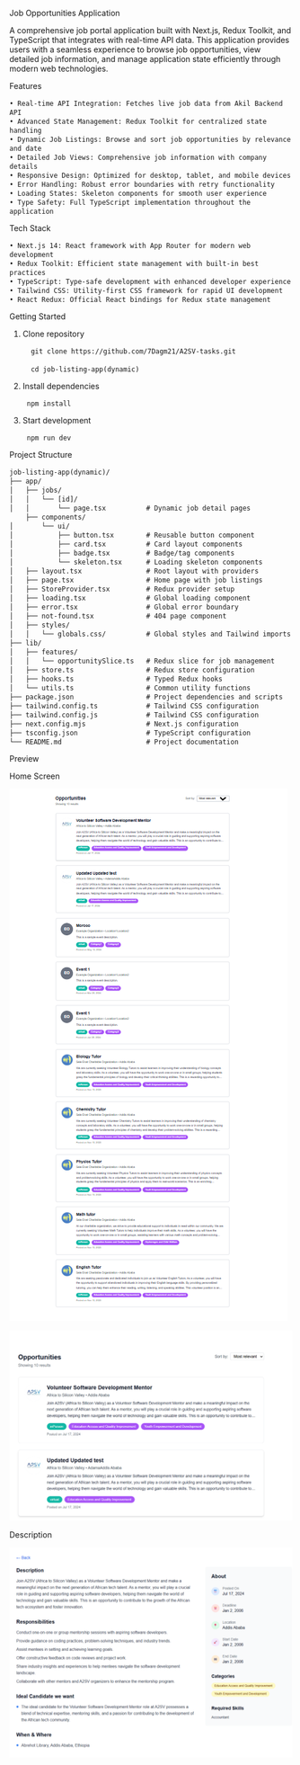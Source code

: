 
Job Opportunities Application

A comprehensive job portal application built with Next.js, Redux Toolkit, and TypeScript that integrates with real-time API data. This application provides users with a seamless experience to browse job opportunities, view detailed job information, and manage application state efficiently through modern web technologies.

   Features

    • Real-time API Integration: Fetches live job data from Akil Backend API 
    • Advanced State Management: Redux Toolkit for centralized state handling
    • Dynamic Job Listings: Browse and sort job opportunities by relevance and date
    • Detailed Job Views: Comprehensive job information with company details
    • Responsive Design: Optimized for desktop, tablet, and mobile devices
    • Error Handling: Robust error boundaries with retry functionality
    • Loading States: Skeleton components for smooth user experience
    • Type Safety: Full TypeScript implementation throughout the application

   Tech Stack

    • Next.js 14: React framework with App Router for modern web development
    • Redux Toolkit: Efficient state management with built-in best practices
    • TypeScript: Type-safe development with enhanced developer experience
    • Tailwind CSS: Utility-first CSS framework for rapid UI development
    • React Redux: Official React bindings for Redux state management

   Getting Started

1. Clone repository

   
         git clone https://github.com/7Dagm21/A2SV-tasks.git

         cd job-listing-app(dynamic)

3.	Install dependencies

         npm install
  	
4.	Start development

         npm run dev

Project Structure

    job-listing-app(dynamic)/
    ├── app/
    │   ├── jobs/
    │   │   └── [id]/
    │   │       └── page.tsx          # Dynamic job detail pages
        ├── components/
    │       └── ui/
    │           ├── button.tsx        # Reusable button component
    │           ├── card.tsx          # Card layout components
    │           ├── badge.tsx         # Badge/tag components
    │           └── skeleton.tsx      # Loading skeleton components
    │   ├── layout.tsx                # Root layout with providers
    │   ├── page.tsx                  # Home page with job listings
    │   ├── StoreProvider.tsx         # Redux provider setup
    │   ├── loading.tsx               # Global loading component
    │   ├── error.tsx                 # Global error boundary
    │   ├── not-found.tsx             # 404 page component
    │   ├── styles/
    │   │   └── globals.css/          # Global styles and Tailwind imports        
    ├── lib/
    │   ├── features/
    │   │   └── opportunitySlice.ts   # Redux slice for job management
    │   ├── store.ts                  # Redux store configuration
    │   ├── hooks.ts                  # Typed Redux hooks
    │   └── utils.ts                  # Common utility functions
    ├── package.json                  # Project dependencies and scripts
    ├── tailwind.config.ts            # Tailwind CSS configuration
    ├── tailwind.config.js            # Tailwind CSS configuration
    ├── next.config.mjs               # Next.js configuration
    ├── tsconfig.json                 # TypeScript configuration
    └── README.md                     # Project documentation

   
Preview

Home Screen


![image alt]( https://github.com/7Dagm21/A2SV-tasks/blob/2c0ebd8341e0f5e73d8eecf3d6470bfb6c1c52e3/job-listing-app(dynamic)/home%20p.png)

![image alt]( https://github.com/7Dagm21/A2SV-tasks/blob/2c0ebd8341e0f5e73d8eecf3d6470bfb6c1c52e3/job-listing-app(dynamic)/home%20p2.png)

Description 

![image alt]( https://github.com/7Dagm21/A2SV-tasks/blob/2c0ebd8341e0f5e73d8eecf3d6470bfb6c1c52e3/job-listing-app(dynamic)/desc.png)









